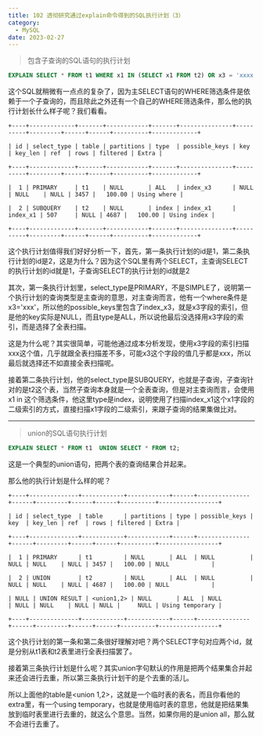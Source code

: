 ```yaml
---
title: 102 透彻研究通过explain命令得到的SQL执行计划（3）
category:
  - MySQL
date: 2023-02-27
---
```


<!-- more -->


> 包含子查询的SQL语句的执行计划

```sql
EXPLAIN SELECT * FROM t1 WHERE x1 IN (SELECT x1 FROM t2) OR x3 = 'xxxx';
```

这个SQL就稍微有一点点的复杂了，因为主SELECT语句的WHERE筛选条件是依赖于一个子查询的，而且除此之外还有一个自己的WHERE筛选条件，那么他的执行计划长什么样子呢？我们看看。

```
+----+-------------+-------+------------+-------+---------------+----------+---------+------+------+----------+-------------+

| id | select_type | table | partitions | type  | possible_keys | key      | key_len | ref  | rows | filtered | Extra |

+----+-------------+-------+------------+-------+---------------+----------+---------+------+------+----------+-------------+

|  1 | PRIMARY     | t1    | NULL       | ALL   | index_x3      | NULL     | NULL    | NULL | 3457 |   100.00 | Using where |

|  2 | SUBQUERY    | t2    | NULL       | index | index_x1      | index_x1 | 507     | NULL | 4687 |   100.00 | Using index |

+----+-------------+-------+------------+-------+---------------+----------+---------+------+------+----------+-------------+
```

这个执行计划值得我们好好分析一下，首先，第一条执行计划的id是1，第二条执行计划的id是2，这是为什么？因为这个SQL里有两个SELECT，主查询SELECT的执行计划的id就是1，子查询SELECT的执行计划的id就是2

其次，第一条执行计划里，select_type是PRIMARY，不是SIMPLE了，说明第一个执行计划的查询类型是主查询的意思，对主查询而言，他有一个where条件是x3='xxx'，所以他的possible_keys里包含了index_x3，就是x3字段的索引，但是他的key实际是NULL，而且type是ALL，所以说他最后没选择用x3字段的索引，而是选择了全表扫描。

这是为什么呢？其实很简单，可能他通过成本分析发现，使用x3字段的索引扫描xxx这个值，几乎就跟全表扫描差不多，可能x3这个字段的值几乎都是xxx，所以最后就选择还不如直接全表扫描呢。

接着第二条执行计划，他的select_type是SUBQUERY，也就是子查询，子查询针对的是t2这个表，当然子查询本身就是一个全表查询，但是对主查询而言，会使用x1 in 这个筛选条件，他这里type是index，说明使用了扫描index_x1这个x1字段的二级索引的方式，直接扫描x1字段的二级索引，来跟子查询的结果集做比对。

---

> union的SQL语句执行计划

```sql
EXPLAIN SELECT * FROM t1  UNION SELECT * FROM t2;
```

这是一个典型的union语句，把两个表的查询结果合并起来。

那么他的执行计划是什么样的呢？

```
+----+--------------+------------+------------+------+---------------+------+---------+------+------+----------+-----------------+

| id | select_type  | table      | partitions | type | possible_keys | key  | key_len | ref  | rows | filtered | Extra |

+----+--------------+------------+------------+------+---------------+------+---------+------+------+----------+-----------------+

|  1 | PRIMARY      | t1         | NULL       | ALL  | NULL          | NULL | NULL    | NULL | 3457 |   100.00 | NULL            |

|  2 | UNION        | t2         | NULL       | ALL  | NULL          | NULL | NULL    | NULL | 4687 |   100.00 | NULL            |

| NULL | UNION RESULT | <union1,2> | NULL       | ALL  | NULL          | NULL | NULL    | NULL | NULL |     NULL | Using temporary |

+----+--------------+------------+------------+------+---------------+------+---------+------+------+----------+-----------------+
```

这个执行计划的第一条和第二条很好理解对吧？两个SELECT字句对应两个id，就是分别从t1表和t2表里进行全表扫描罢了。

接着第三条执行计划是什么呢？其实union字句默认的作用是把两个结果集合并起来还会进行去重，所以第三条执行计划干的是个去重的活儿。

所以上面他的table是<union 1,2>，这就是一个临时表的表名，而且你看他的extra里，有一个using temporary，也就是使用临时表的意思，他就是把结果集放到临时表里进行去重的，就这么个意思。当然，如果你用的是union all，那么就不会进行去重了。
